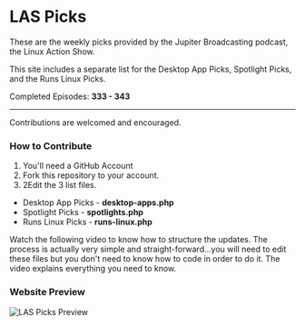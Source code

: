 LAS Picks
=========

These are the weekly picks provided by the Jupiter Broadcasting podcast, the Linux Action Show.

This site includes a separate list for the Desktop App Picks, Spotlight Picks, and the Runs Linux Picks.

Completed Episodes: **333 - 343**

---------------

Contributions are welcomed and encouraged.

### How to Contribute
1. You'll need a GitHub Account
2. Fork this repository to your account.
3. 2Edit the 3 list files.

- Desktop App Picks - **desktop-apps.php**
- Spotlight Picks - **spotlights.php**
- Runs Linux Picks - **runs-linux.php**

Watch the following video to know how to structure the updates. The process is actually very simple and straight-forward...you will need to edit these files but you don't need to know how to code in order to do it. The video explains everything you need to know.

### Website Preview

![LAS Picks Preview](http://michaeltunnell.com/jb/picks/las-picks-preview.jpg)
